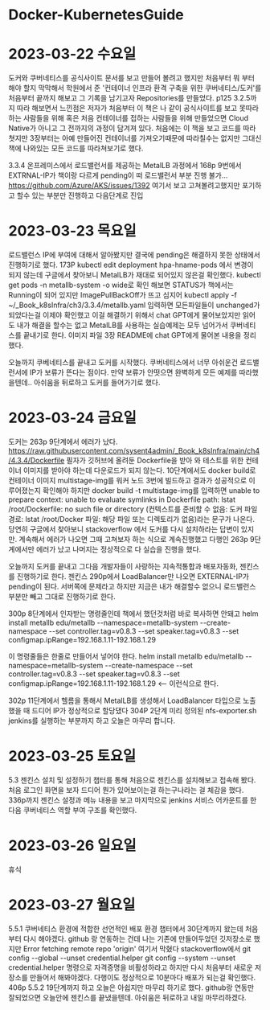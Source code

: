# Docker-KubernetesGuide

# 2023-03-22 수요일
도커와 쿠버네티스를 공식사이트 문서를 보고 만들어 볼려고 했지만 
처음부터 뭐 부터 해야 할지 막막해서 학원에서 준 '컨테이너 인프라 환격 구축을 위한 쿠버네티스/도커'를
처음부터 끝까지 해보고 그 기록을 남기고자 Repositories를 만들었다.
p125 3.2.5까지 따라 해보면서 느낀점은 저자가 처음부터 이 책은 나 같이 공식사이트를 보고 못따라하는 사람들을 위해
혹은 처음 컨테이너를 접하는 사람들을 위해 만들었으면 Cloud Native가 아니고 그 전까지의 과정이 담겨져 있다.
처음에는 이 책을 보고 코드를 따라 쳣지만 3장부터는 아예 만들어진 컨테이너를 가져오기때문에 따라칠수는 없지만 
그대신 책에 나와있는 모든 코드를 따라쳐보기로 했다.

3.3.4 온프레미스에서 로드밸런서를 제공하는 MetalLB 과정에서 168p 9번에서 EXTRNAL-IP가 책이랑 다르게
pending이 떠 로드밸런서 부분 진행 불가...
https://github.com/Azure/AKS/issues/1392 여기서 보고 고쳐볼려고했지만 포기하고 
할수 있는 부분만 진행하고 다음단계로 진입

# 2023-03-23 목요일
로드밸런스 IP에 부여에 대해서 알아봤지만 결국에 pending은 해결하지 못한 상태에서 진행하기로 했다.
173P kubectl edit deployment hpa-hname-pods 에서 변경이 되지 않는데 구글에서 찾아보니 
MetalLB가 재대로 되어있지 않은걸 확인했다.
kubectl get pods -n metallb-system -o wide로 확인 해보면 STATUS가 책에서는 Running이 되어 있지만
ImagePullBackOff가 뜨고 심지어 
kubectl apply -f ~/_Book_k8sInfra/ch3/3.3.4/metallb.yaml 입력하면
모든파일들이 unchanged가 되었다는걸 이제야 확인했고 이걸 해결하기 위해서  chat GPT에게 물어보았지만
읽어도 내가 해결을 할수는 없고 MetalLB를 사용하는 실습예제는 모두 넘어가서 쿠버네티스를 끝내기로 한다.
이미지 파일 3장 README에 chat GPT에게 물어본 내용을 정리했다.

오늘까지 쿠베네티스를 끝내고 도커를 시작했다. 쿠버네티스에서 너무 아쉬운건 로드밸런서에 IP가 보류가 뜬다는 점이다.
만약 보류가 안떳으면 완벽하게 모든 예제를 따라했을텐데.. 아쉬움을 뒤로하고 도커를 들어가기로 했다.

# 2023-03-24 금요일
도커는 263p 9단계에서 에러가 났다. https://raw.githubusercontent.com/sysent4admin/_Book_k8sInfra/main/ch4/4.3.4/Dockerfile
필자가 깃허브에 올려둔 Dockerfile을 받아 와 테스트를 위한 컨테이너 이미지를 받아야 하는데
다운로드가 되지 않는다.
10단계에서도 docker build로 컨테이너 이미지 multistage-img를 워커 노드 3번에 빌드하고 결과가 성공적으로
이루어졌는지 확인해야 하지만
docker build -t multistage-img를 입력하면
unable to prepare context: unable to evaluate symlinks in Dockerfile path: lstat /root/Dockerfile: no such file or directory
(컨텍스트를 준비할 수 없음: 도커 파일 경로: lstat /root/Docker 파일: 해당 파일 또는 디렉토리가 없음)라는 문구가 나온다.
당연히 구글에서 찾아보니 stackoverflow 에서 도커를 다시 설치하라는 답변이 있지만. 계속해서 에러가 나오면 그때 고쳐보자
하는 식으로 계속진행했고 다행인 263p 9단계에서만 에러가 났고 나머지는 정상적으로 다 실습을 진행을 했다.

오늘까지 도커를 끝내고 그다음 개발자들이 사랑하는 지속적통합과 배포자동화, 젠킨스를 진행하기로 한다.
젠킨스 290p에서 LoadBalancer만 나오면 EXTERNAL-IP가 pending이 된다. 서버쪽에 문제라고 하지만 지금은 내가 해결할수 없으니 
로드밸런스부분만 빼고 그대로 진행하기로 한다.

300p 8단계에서 인자받는 명령줄인데 책에서 했던것처럼 바로 복사하면 안돼고 
helm install metallb edu/metallb
--namespace=metallb-system
--create-namespace
--set controller.tag=v0.8.3
--set speaker.tag=v0.8.3
--set configmap.ipRange=192.168.1.11-192.168.1.29

이 명령줄들은 한줄로 만들어서 넣어야 한다.
helm install metallb edu/metallb --namespace=metallb-system --create-namespace --set controller.tag=v0.8.3 --set speaker.tag=v0.8.3 --set configmap.ipRange=192.168.1.11-192.168.1.29 <-- 이런식으로 한다.

302p 11단계에서 헬름을 통해서 MetalLB를 생성해서 LoadBalancer 타입으로 노출했을 때 드디어 IP가 정상적으로 할당댔다
304P 2단계 미리 정의된 nfs-exporter.sh jenkins를 실행하는 부분까지 하고 오늘은 마무리 합니다.

# 2023-03-25 토요일
5.3 젠킨스 설치 및 설정하기 챕터를 통해 처음으로 젠킨스를 설치해보고 접속해 봤다.
처음 로그인 화면을 보자 드디어 뭔가 있어보이는걸 하는구나라는 걸 체감을 했다.
336p까지 젠킨스 설정과 메뉴 내용을 보고 마지막으로 jenkins 서비스 어카운트를 한다음 쿠버네티스 역할 부여 구조를 확인했다.

# 2023-03-26 일요일
휴식

# 2023-03-27 월요일
5.5.1 쿠버네티스 환경에 적합한 선언적인 배포 환경 챕터에서 30단계까지 왔는데 처음부터 다시 해야겠다.
github 랑 연동하는 건데 나는 기존에 만들어두었던 깃저장소로 했지만 Error fetching remote repo 'origin' 여기서 막혔다
stackoverflow에서 
git config --global --unset credential.helper
git config --system --unset credential.helper
명령으로 자격증명을 비활성하라고 하지만 다시 처음부터 새로운 저장소를 만들어서 해봐야겠다.
다행이도 정상적으로 10분마다 배포가 되는걸 확인했다.
406p 5.5.2 19단계까지 하고 오늘은 아쉽지만 마무리 하기로 했다. github랑 연동만 잘되었으면 오늘안에 젠킨스를 끝냈을텐데.
아쉬움은 뒤로하고 내일 마무리하겠다.